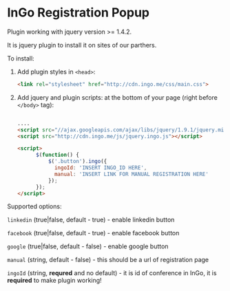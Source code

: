 # InGo Registration Popup

Plugin working with jquery version >= 1.4.2.

It is jquery plugin to install it on sites of our parthers.

To install:

1. Add plugin styles in `<head>`:

    ```html
    <link rel="stylesheet" href="http://cdn.ingo.me/css/main.css">
    ```

2. Add jquery and plugin scripts: at the bottom of your page (right before `</body>` tag):

    ```html

    ....
    <script src="//ajax.googleapis.com/ajax/libs/jquery/1.9.1/jquery.min.js"></script>
    <script src="http://cdn.ingo.me/js/jquery.ingo.js"></script>

    <script>
          $(function() {
              $('.button').ingo({
                ingoId: 'INSERT INGO_ID HERE',
                manual: 'INSERT LINK FOR MANUAL REGISTRATION HERE'
              });
          });
    </script>
    ```

Supported options:

`linkedin` (true|false, default - true) - enable linkedin button

`facebook` (true|false, default - true) - enable facebook button

`google` (true|false, default - false) - enable google button

`manual` (string, default - false) - this should be a url of registration page

`ingoId` (string, __requred__ and no default) - it is id of conference in InGo, it is __required__ to make plugin working!

